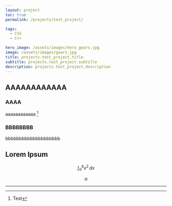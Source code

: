 ```yaml
---
layout: project
toc: true
permalink: /projects/test_project/

tags:
  - CSS
  - C++

hero_image: /assets/images/hero_gears.jpg
image: /assets/images/gears.jpg
title: projects.test_project.title
subtitle: projects.test_project.subtitle
description: projects.test_project.description
---
```


## AAAAAAAAAAAA

### AAAA
aaaaaaaaaaaa [^1]
### BBBBBBBB
bbbbbbbbbbbbbbbbbbbb

## Lorem Ipsum


$$\int_a^b x^2\,dx$$


$$\alpha$$

---

[^1]: Test